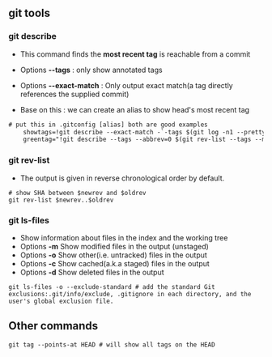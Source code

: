 ## git tools

### git describe
- This command finds the **most recent tag** is reachable from a commit
- Options **--tags** : only show annotated tags
- Options **--exact-match** : Only output exact match(a tag directly references the supplied commit)

- Base on this : we can create an alias to show head's most recent tag
```txt
# put this in .gitconfig [alias] both are good examples
    showtags=!git describe --exact-match -`-tags $(git log -n1 --pretty='%h')
    greentag="!git describe --tags --abbrev=0 $(git rev-list --tags --max-count=1) --exclude \"*FAIL*\""
```

### git rev-list
- The output is given in reverse chronological order by default.
```shell
# show SHA between $newrev and $oldrev
git rev-list $newrev..$oldrev
```

### git ls-files 
- Show information about files in the index and the working tree
- Options **-m** Show modified files in the output (unstaged)
- Options **-o** Show other(i.e. untracked) files in the output
- Options **-c** Show cached(a.k.a staged) files in the output
- Options **-d** Show deleted files in the output

```shell
git ls-files -o --exclude-standard # add the standard Git exclusions:.git/info/exclude, .gitignore in each directory, and the user's global exclusion file.
```
## Other commands
```shell
git tag --points-at HEAD # will show all tags on the HEAD 

```
